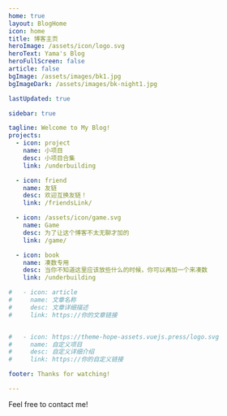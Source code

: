 ```yaml
---
home: true
layout: BlogHome
icon: home
title: 博客主页
heroImage: /assets/icon/logo.svg
heroText: Yama's Blog
heroFullScreen: false
article: false
bgImage: /assets/images/bk1.jpg
bgImageDark: /assets/images/bk-night1.jpg

lastUpdated: true

sidebar: true

tagline: Welcome to My Blog!
projects:
  - icon: project
    name: 小项目
    desc: 小项目合集
    link: /underbuilding

  - icon: friend
    name: 友链
    desc: 欢迎互换友链！
    link: /friendsLink/

  - icon: /assets/icon/game.svg
    name: Game
    desc: 为了让这个博客不太无聊才加的
    link: /game/

  - icon: book
    name: 凑数专用
    desc: 当你不知道这里应该放些什么的时候，你可以再加一个来凑数
    link: /underbuilding

#   - icon: article
#     name: 文章名称
#     desc: 文章详细描述
#     link: https://你的文章链接


#   - icon: https://theme-hope-assets.vuejs.press/logo.svg
#     name: 自定义项目
#     desc: 自定义详细介绍
#     link: https://你的自定义链接

footer: Thanks for watching!

---
```

<!--配置这些东西参考：https://theme-hope.vuejs.press/zh/config/frontmatter/layout.html#sidebar-->
Feel free to contact me!

